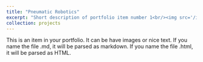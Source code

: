 ```yaml
---
title: "Pneumatic Robotics"
excerpt: "Short description of portfolio item number 1<br/><img src='/images/PhDRobot.jpg' width='400'>"
collection: projects
---
```


This is an item in your portfolio. It can be have images or nice text. If you name the file .md, it will be parsed as markdown. If you name the file .html, it will be parsed as HTML. 
